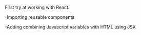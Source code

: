 First try at working with React.

-Importing reusable components

-Adding combining Javascript variables with HTML using JSX

